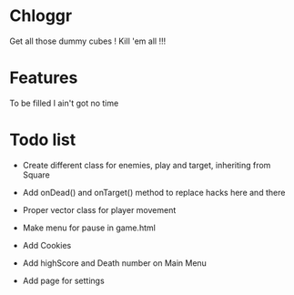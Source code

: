Chloggr
=======

Get all those dummy cubes ! Kill 'em all !!!

Features
========

To be filled I ain't got no time

Todo list
=========

* Create different class for enemies, play and target, inheriting from Square
* Add onDead() and onTarget() method to replace hacks here and there
* Proper vector class for player movement

* Make menu for pause in game.html
* Add Cookies 
* Add highScore and Death number on Main Menu
* Add page for settings
